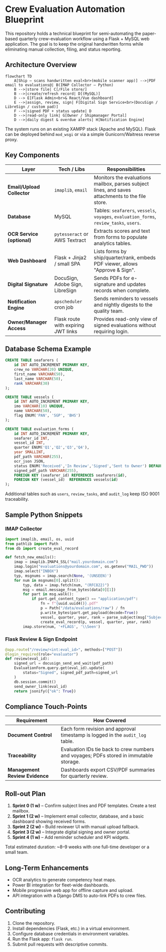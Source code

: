 # Crew Evaluation Automation Blueprint

This repository holds a technical blueprint for semi-automating the paper-based quarterly crew-evaluation workflow using a Flask + MySQL web application. The goal is to keep the original handwritten forms while eliminating manual collection, filing, and status reporting.

## Architecture Overview

```
flowchart TD
    A[Ship – scans handwritten eval<br>(mobile scanner app)] -->|PDF email to evaluations@| B(IMAP Collector – Python)
    B -->|store file| C[/File store/]
    B -->|create/refresh record| D[(MySQL)]
    D --> E[Flask Admin<br>& React/Vue dashboard]
    E -->|assign, review, sign| F[Digital Sign Service<br>(DocuSign / LibreSign / custom pad)]
    F -->|signed PDF + status update| D
    D -->|read-only link| G[Owner / Shipmanager Portal]
    D -->|daily digest & overdue alerts| H[Notification Engine]
```

The system runs on an existing XAMPP stack (Apache and MySQL). Flask can be deployed behind `mod_wsgi` or via a simple Gunicorn/Waitress reverse proxy.

## Key Components

| Layer | Tech / Libs | Responsibilities |
| ----- | ----------- | ---------------- |
| **Email/Upload Collector** | `imaplib`, `email` | Monitors the evaluations mailbox, parses subject lines, and saves attachments to the file store. |
| **Database** | MySQL | Tables: `seafarers`, `vessels`, `voyages`, `evaluation_forms`, `review_tasks`, `users`. |
| **OCR Service (optional)** | `pytesseract` or AWS Textract | Extracts scores and text from forms to populate analytics tables. |
| **Web Dashboard** | Flask + Jinja2 / small SPA | Lists forms by ship/quarter/rank, embeds PDF viewer, allows "Approve & Sign". |
| **Digital Signature** | DocuSign, Adobe Sign, LibreSign | Sends PDFs for e-signature and updates records when complete. |
| **Notification Engine** | `apscheduler` cron job | Sends reminders to vessels and nightly digests to the quality team. |
| **Owner/Manager Access** | Flask route with expiring JWT links | Provides read-only view of signed evaluations without requiring login. |

## Database Schema Example

```sql
CREATE TABLE seafarers (
    id INT AUTO_INCREMENT PRIMARY KEY,
    crew_no VARCHAR(20) UNIQUE,
    first_name VARCHAR(50),
    last_name VARCHAR(50),
    rank VARCHAR(30)
);

CREATE TABLE vessels (
    id INT AUTO_INCREMENT PRIMARY KEY,
    imo VARCHAR(10) UNIQUE,
    name VARCHAR(50),
    flag ENUM('PAN', 'SGP', 'BHS')
);

CREATE TABLE evaluation_forms (
    id INT AUTO_INCREMENT PRIMARY KEY,
    seafarer_id INT,
    vessel_id INT,
    quarter ENUM('Q1','Q2','Q3','Q4'),
    year SMALLINT,
    pdf_path VARCHAR(255),
    ocr_json JSON,
    status ENUM('Received','In Review','Signed','Sent to Owner') DEFAULT 'Received',
    signed_pdf_path VARCHAR(255),
    FOREIGN KEY (seafarer_id) REFERENCES seafarers(id),
    FOREIGN KEY (vessel_id)  REFERENCES vessels(id)
);
```

Additional tables such as `users`, `review_tasks`, and `audit_log` keep ISO 9001 traceability.

## Sample Python Snippets

### IMAP Collector
```python
import imaplib, email, os, uuid
from pathlib import Path
from db import create_eval_record

def fetch_new_emails():
    imap = imaplib.IMAP4_SSL("mail.yourdomain.com")
    imap.login("evaluations@yourdomain.com", os.getenv("MAIL_PWD"))
    imap.select("INBOX")
    typ, msgnums = imap.search(None, '(UNSEEN)')
    for num in msgnums[0].split():
        typ, data = imap.fetch(num, "(RFC822)")
        msg = email.message_from_bytes(data[0][1])
        for part in msg.walk():
            if part.get_content_type() == "application/pdf":
                fn = f"{uuid.uuid4()}.pdf"
                p = Path("/data/evaluations/raw") / fn
                p.write_bytes(part.get_payload(decode=True))
                vessel, quarter, year, rank = parse_subject(msg["Subject"])
                create_eval_record(p, vessel, quarter, year, rank)
        imap.store(num, '+FLAGS', '\\Seen')
```

### Flask Review & Sign Endpoint
```python
@app.route("/review/<int:eval_id>", methods=["POST"])
@login_required(role="evaluator")
def review(eval_id):
    signed_url = docusign_send_and_wait(pdf_path)
    EvaluationForm.query.get(eval_id).update(
        status="Signed", signed_pdf_path=signed_url
    )
    db.session.commit()
    send_owner_link(eval_id)
    return jsonify({"ok": True})
```

## Compliance Touch-Points

| Requirement | How Covered |
|-------------|-------------|
| **Document Control** | Each form revision and approval timestamp is logged in the `audit_log` table. |
| **Traceability** | Evaluation IDs tie back to crew numbers and voyages; PDFs stored in immutable storage. |
| **Management Review Evidence** | Dashboards export CSV/PDF summaries for quarterly review. |

## Roll-out Plan

1. **Sprint 0 (1 w)** – Confirm subject lines and PDF templates. Create a test mailbox.
2. **Sprint 1 (2 w)** – Implement email collector, database, and a basic dashboard showing received forms.
3. **Sprint 2 (2 w)** – Build reviewer UI with manual upload fallback.
4. **Sprint 3 (2 w)** – Integrate digital signing and owner portal.
5. **Sprint 4 (1 w)** – Add reminder scheduler and KPI widgets.

Total estimated duration: ~8–9 weeks with one full-time developer or a small team.

## Long-Term Enhancements

- OCR analytics to generate competency heat maps.
- Power BI integration for fleet-wide dashboards.
- Mobile progressive web app for offline capture and upload.
- API integration with a Django DMS to auto-link PDFs to crew files.

## Contributing

1. Clone the repository.
2. Install dependencies (Flask, etc.) in a virtual environment.
3. Configure database credentials in environment variables.
4. Run the Flask app: `flask run`.
5. Submit pull requests with descriptive commits.

